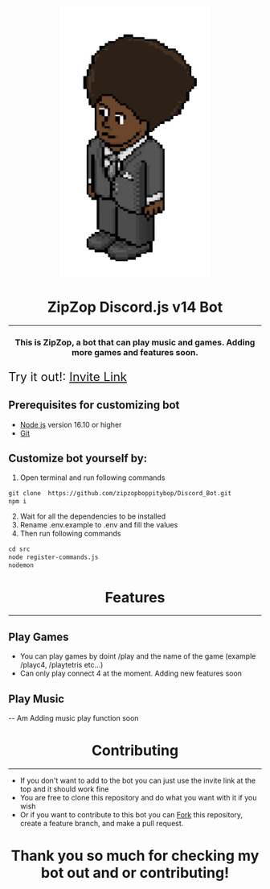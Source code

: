<div style="text-align:center"><img alt="Bot Icon" src="./src/images/pools_closed_chibi.png" /></div>
<h1 style="text-align:center">ZipZop Discord.js v14 Bot</h1>
<hr>
<h3 style="text-align:center">This is ZipZop, a bot that can play music and games. Adding more games and features soon.</h3>

<div style="font-size:1.5rem">

Try it out!: [Invite Link](https://discord.com/oauth2/authorize?client_id=1218657571779510303&scope=bot%20applications.commands)
</div>

## Prerequisites for customizing bot

- [Node js](https://nodejs.org/en/) version 16.10 or higher
- [Git](https://git-scm.com/downloads)

## Customize bot yourself by:

1. Open terminal and run following commands
```
git clone  https://github.com/zipzopboppitybop/Discord_Bot.git
npm i
```
2. Wait for all the dependencies to be installed
3. Rename .env.example to .env and fill the values
4. Then run following commands
```
cd src
node register-commands.js
nodemon
```

<h1 style="text-align:center">Features</h1>
<hr>

## Play Games
- You can play games by doint /play and the name of the game (example /playc4, /playtetris etc...)
- Can only play connect 4 at the moment. Adding new features soon

## Play Music
-- Am Adding music play function soon


<h1 style="text-align:center">Contributing</h1>
<hr>

- If you don't want to add to the bot you can just use the invite link at the top and it should work fine
- You are free to clone this repository and do what you want with it if you wish
- Or if you want to contribute to this bot you can [Fork](https://github.com/zipzopboppitybop/Discord_Bot/fork) this repository, create a feature branch, and make a pull request.


<h1 style="text-align:center">Thank you so much for checking my bot out and or contributing!</h1>